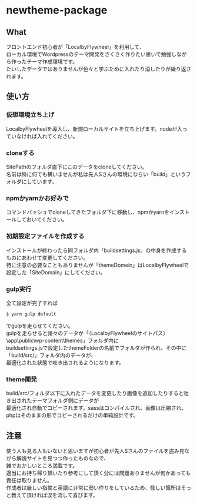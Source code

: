 # newtheme-package

## What

フロントエンド初心者が「LocalbyFlywheel」を利用して、  
ローカル環境でWordpressのテーマ開発をさくさく作りたい思いで勉強しながら作ったテーマ作成環境です。  
たいしたデータではありませんが色々と学ぶために入れたり消したりが繰り返されます。  


## 使い方

### 仮想環境立ち上げ
LocalbyFlywheelを導入し、新規ローカルサイトを立ち上げます。nodeが入っていなければ入れてください。  

### cloneする
SitePathのフォルダ直下にこのデータをcloneしてください。  
名前は特に何でも構いませんが私は先人Sさんの環境にならい「build」というフォルダにしています。  

### npmかyarnかお好みで
コマンドバッシュでcloneしてきたフォルダ下に移動し、npmかyarnをインストールしておいてください。  

### 初期設定ファイルを作成する
インストールが終わったら同フォルダ内「buildsettings.js」の中身を作成するものにあわせて変更してください。  
特に注意の必要なこともありませんが「themeDomein」はLocalbyFlywheelで設定した「SiteDomain」にしてください。  

### gulp実行
全て設定が完了すれば
```
$ yarn gulp default
```
でgulpを走らせてください。  
gulpを走らせると諸々のデータが「（LocalbyFlywheelのサイトパス）\app\public\wp-content\themes」フォルダ内に  
buildsettings.jsで設定したthemeFolderの名前でフォルダが作られ、その中に「build/src/」フォルダ内のデータが、  
最適化された状態で吐き出されるようになります。  

### theme開発
build/src/フォルダ以下に入れたデータを変更したり画像を追加したりすると吐き出されたテーマフォルダ側にデータが  
最適化され自動でコピーされます。sassはコンパイルされ、画像は圧縮され、phpはそのままの形でコピーされるだけの単純設計です。  


## 注意

使う人も見る人もいないと思いますが初心者が先人Sさんのファイルを盗み見ながら解説サイトを見つつ作ったものなので、  
雑でおかしいところ満載です。  
適当にお持ち帰り頂いたり参考にして頂く分には問題ありませんが何かあっても責任は取りません。  
作成者は厳しい指摘と英語に非常に弱い作りをしているため、怪しい箇所はそっと教えて頂ければ涙を流して喜びます。
